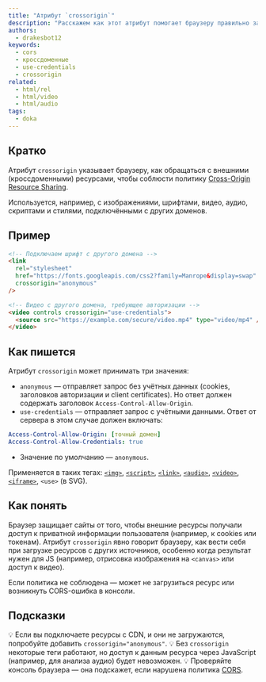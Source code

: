 ```yaml
---
title: "Атрибут `crossorigin`"
description: "Расскажем как этот атрибут помогает браузеру правильно загружать ресурсы с других источников, учитывая их CORS политику"
authors:
  - drakesbot12
keywords:
  - cors
  - кроссдоменные
  - use-credentials
  - crossorigin
related:
  - html/rel
  - html/video
  - html/audio
tags:
  - doka
---
```


## Кратко

Атрибут `crossorigin` указывает браузеру, как обращаться с внешними (кроссдоменными) ресурсами, чтобы соблюсти политику [Cross-Origin Resource Sharing](/tools/cors/).

Используется, например, с изображениями, шрифтами, видео, аудио, скриптами и стилями, подключёнными с других доменов.

## Пример

```html
<!-- Подключаем шрифт с другого домена -->
<link
  rel="stylesheet"
  href="https://fonts.googleapis.com/css2?family=Manrope&display=swap"
  crossorigin="anonymous"
/>

<!-- Видео с другого домена, требующее авторизации -->
<video controls crossorigin="use-credentials">
  <source src="https://example.com/secure/video.mp4" type="video/mp4" />
</video>
```

## Как пишется

Атрибут `crossorigin` может принимать три значения:

- `anonymous` — отправляет запрос без учётных данных (cookies, заголовков авторизации и client certificates). Но ответ должен содержать заголовок `Access-Control-Allow-Origin`.
- `use-credentials` — отправляет запрос с учётными данными. Ответ от сервера в этом случае должен включать:

```yaml
Access-Control-Allow-Origin: [точный домен]
Access-Control-Allow-Credentials: true
```

- Значение по умолчанию — `anonymous`.

Применяется в таких тегах: [`<img>`](/html/img/), [`<script>`](/html/script/), [`<link>`](/html/link/), [`<audio>`](/html/audio/), [`<video>`](/html/video/), [`<iframe>`](/html/iframe/), `<use>` (в SVG).

## Как понять

Браузер защищает сайты от того, чтобы внешние ресурсы получали доступ к приватной информации пользователя (например, к cookies или токенам). Атрибут `crossorigin` явно говорит браузеру, как вести себя при загрузке ресурсов с других источников, особенно когда результат нужен для JS (например, отрисовка изображения на `<canvas>` или доступ к видео).

Если политика не соблюдена — может не загрузиться ресурс или возникнуть CORS-ошибка в консоли.

## Подсказки
💡 Если вы подключаете ресурсы с CDN, и они не загружаются, попробуйте добавить `crossorigin="anonymous"`.
💡 Без `crossorigin` некоторые теги работают, но доступ к данным ресурса через JavaScript (например, для анализа аудио) будет невозможен.
💡 Проверяйте консоль браузера — она подскажет, если нарушена политика [CORS](/tools/cors/).